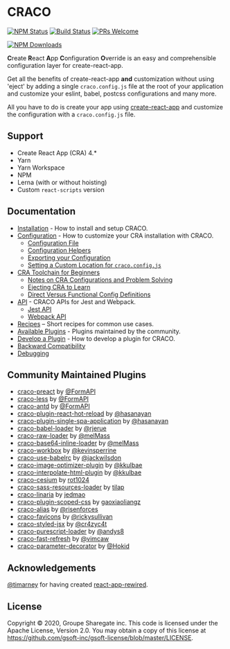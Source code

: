 # CRACO

[![NPM Status](https://img.shields.io/npm/v/@craco/craco.svg)](https://www.npmjs.com/package/@craco/craco)
[![Build Status](https://img.shields.io/travis/gsoft-inc/craco/master.svg?style=flat&label=travis)](https://travis-ci.org/gsoft-inc/craco)
[![PRs Welcome](https://img.shields.io/badge/PRs-welcome-green.svg)](https://github.com/sharegate/craco/pulls)

[![NPM Downloads](https://img.shields.io/npm/dm/@craco/craco.svg)](https://www.npmjs.com/package/@craco/craco)

**C**reate **R**eact **A**pp **C**onfiguration **O**verride is an easy and comprehensible configuration layer for create-react-app.

Get all the benefits of create-react-app **and** customization without using 'eject' by adding a single `craco.config.js` file at the root of your application and customize your eslint, babel, postcss configurations and many more.

All you have to do is create your app using [create-react-app](https://github.com/facebook/create-react-app/) and customize the configuration with a `craco.config.js` file.

## Support

- Create React App (CRA) 4.*
- Yarn
- Yarn Workspace
- NPM
- Lerna (with or without hoisting)
- Custom `react-scripts` version

## Documentation

- [Installation](https://github.com/sharegate/craco/blob/master/packages/craco/README.md#installation) - How to install and setup CRACO.
- [Configuration](https://github.com/sharegate/craco/blob/master/packages/craco/README.md#configuration) - How to customize your CRA installation with CRACO.
  - [Configuration File](https://github.com/sharegate/craco/blob/master/packages/craco/README.md#configuration-file)
  - [Configuration Helpers](https://github.com/sharegate/craco/blob/master/packages/craco/README.md#configuration-helpers)
  - [Exporting your Configuration](https://github.com/sharegate/craco/blob/master/packages/craco/README.md#exporting-your-configuration)
  - [Setting a Custom Location for `craco.config.js`](https://github.com/sharegate/craco/blob/master/packages/craco/README.md#setting-a-custom-location-for-cracoconfigjs)
- [CRA Toolchain for Beginners](https://github.com/sharegate/craco/blob/master/packages/craco/README.md#cra-toolchain-for-beginners)
  - [Notes on CRA Configurations and Problem Solving](https://github.com/sharegate/craco/blob/master/packages/craco/README.md#notes-on-cra-configurations-and-problem-solving)
  - [Ejecting CRA to Learn](https://github.com/sharegate/craco/blob/master/packages/craco/README.md#ejecting-cra-to-learn)
  - [Direct Versus Functional Config Definitions](https://github.com/sharegate/craco/blob/master/packages/craco/README.md#direct-object-literal-versus-functional-config-definitions)
- [API](https://github.com/sharegate/craco/blob/master/packages/craco/README.md#api) - CRACO APIs for Jest and Webpack.
  - [Jest API](https://github.com/sharegate/craco/blob/master/packages/craco/README.md#jest-api)
  - [Webpack API](https://github.com/sharegate/craco/blob/master/packages/craco/README.md#webpack-api)
- [Recipes](https://github.com/sharegate/craco/tree/master/recipes) – Short recipes for common use cases.
- [Available Plugins](#community-maintained-plugins) - Plugins maintained by the community.
- [Develop a Plugin](https://github.com/sharegate/craco/blob/master/packages/craco/README.md#develop-a-plugin) - How to develop a plugin for CRACO.
- [Backward Compatibility](https://github.com/gsoft-inc/craco/blob/master/packages/craco/README.md#backward-compatibility)
- [Debugging](https://github.com/sharegate/craco/blob/master/packages/craco/README.md#debugging)

## Community Maintained Plugins

* [craco-preact](https://github.com/FormAPI/craco-preact) by [@FormAPI](https://github.com/FormAPI)
* [craco-less](https://github.com/FormAPI/craco-less) by [@FormAPI](https://github.com/FormAPI)
* [craco-antd](https://github.com/FormAPI/craco-antd) by [@FormAPI](https://github.com/FormAPI)
* [craco-plugin-react-hot-reload](https://github.com/HasanAyan/craco-plugin-react-hot-reload) by [@hasanayan](https://github.com/hasanayan)
* [craco-plugin-single-spa-application](https://github.com/hasanayan/craco-plugin-single-spa-application) by [@hasanayan](https://github.com/hasanayan)
* [craco-babel-loader](https://github.com/rjerue/craco-babel-loader) by [@rjerue](https://github.com/rjerue/)
* [craco-raw-loader](https://github.com/melMass/craco-raw-loader) by [@melMass](https://github.com/melMass)
* [craco-base64-inline-loader](https://github.com/melMass/craco-base64-inline-loader) by [@melMass](https://github.com/melMass)
* [craco-workbox](https://github.com/kevinsperrine/craco-workbox) by [@kevinsperrine](https://github.com/kevinsperrine)
* [craco-use-babelrc](https://github.com/jackwilsdon/craco-use-babelrc) by [@jackwilsdon](https://github.com/jackwilsdon)
* [craco-image-optimizer-plugin](https://github.com/kkulbae/craco-image-optimizer-plugin) by [@kkulbae](https://github.com/kkulbae)
* [craco-interpolate-html-plugin](https://github.com/kkulbae/craco-interpolate-html-plugin) by [@kkulbae](https://github.com/kkulbae)
* [craco-cesium](https://www.npmjs.com/package/craco-cesium) by [rot1024](https://github.com/rot1024)
* [craco-sass-resources-loader](https://github.com/tilap/craco-sass-resources-loader) by [tilap](https://github.com/tilap)
* [craco-linaria](https://github.com/jedmao/craco-linaria) by [jedmao](https://github.com/jedmao)
* [craco-plugin-scoped-css](https://github.com/gaoxiaoliangz/react-scoped-css/tree/master/packages/craco-plugin-scoped-css) by [gaoxiaoliangz](https://github.com/gaoxiaoliangz)
* [craco-alias](https://github.com/risenforces/craco-alias) by [@risenforces](https://github.com/risenforces)
* [craco-favicons](https://github.com/rickysullivan/craco-favicons) by [@rickysullivan](https://github.com/rickysullivan)
* [craco-styled-jsx](https://github.com/cr4zyc4t/craco-styled-jsx) by [@cr4zyc4t](https://github.com/cr4zyc4t)
* [craco-purescript-loader](https://github.com/andys8/craco-purescript-loader) by [@andys8](https://github.com/andys8)
* [craco-fast-refresh](https://github.com/vimcaw/craco-fast-refresh) by [@vimcaw](https://github.com/vimcaw)
* [craco-parameter-decorator](https://github.com/org-redtea/craco-parameter-decorator) by [@Hokid](https://github.com/Hokid)

## Acknowledgements

[@timarney](https://github.com/timarney) for having created [react-app-rewired](https://github.com/timarney/react-app-rewired).

## License

Copyright © 2020, Groupe Sharegate inc. This code is licensed under the Apache License, Version 2.0. You may obtain a 
copy of this license at https://github.com/gsoft-inc/gsoft-license/blob/master/LICENSE.

